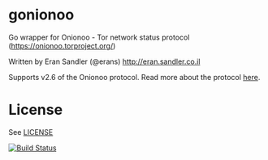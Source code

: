 # gonionoo
Go wrapper for Onionoo - Tor network status protocol (https://onionoo.torproject.org/)

Written by Eran Sandler (@erans) http://eran.sandler.co.il

Supports v2.6 of the Onionoo protocol. Read more about the protocol [here](https://onionoo.torproject.org/).

# License
See [LICENSE](https://github.com/erans/gonionoo/blob/master/LICENSE)


[![Build Status](https://travis-ci.org/erans/gonionoo.svg)](https://travis-ci.org/erans/gonionoo)
